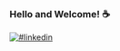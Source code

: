 ### Hello and Welcome! ☕

[![#linkedin](https://img.shields.io/badge/LinkedIn-0077B5?style=for-the-badge&logo=linkedin&logoColor=white)](https://www.linkedin.com/in/herick-lucas/)
